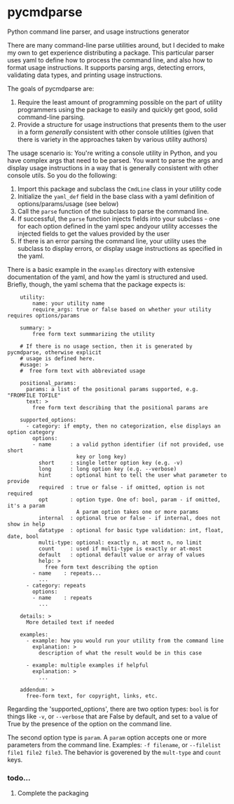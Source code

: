 # pycmdparse
Python command line parser, and usage instructions generator

There are many command-line parse utilities around, but I decided to make my own to get experience distributing a package. This particular parser uses yaml to define how to process the command line, and also how to format usage instructions. It supports parsing args, detecting errors, validating data types, and printing usage instructions.
 
The goals of pycmdparse are:

 1) Require the least amount of programming possible on the part of utility programmers using the package to easily and quickly get good, solid command-line parsing.
 2) Provide a structure for usage instructions that presents them to the user in a form *generally* consistent with other console utilities (given that there is variety in the approaches taken by various utility authors) 

The usage scenario is: You're writing a console utility in Python, and you have complex args that need to be parsed. You want to parse the args and display usage instructions in a way that is generally consistent with other console utils. So you do the following:

1) Import this package and subclass the `CmdLine` class in your utility code
2) Initialize the `yaml_def` field in the base class with a yaml definition of options/params/usage (see below)
3) Call the `parse` function of the subclass to parse the command line.
4) If successful, the `parse` function injects fields into your subclass - one for each option defined in the yaml spec andyour utility accesses the injected fields to get the values provided by the user
5) If there is an error parsing the command line, your utility uses the subclass to display errors, or display usage instructions as specified in the yaml.

There is a basic example in the `examples` directory with extensive documentation of the yaml, and how the yaml is structured and used. Briefly, though, the yaml schema that the package expects is:
```
    utility:
        name: your utility name
        require_args: true or false based on whether your utility requires options/params

    summary: >
        free form text summmarizing the utility
    
    # If there is no usage section, then it is generated by pycmdparse, otherwise explicit
    # usage is defined here.
    #usage: >
    #  free form text with abbreviated usage

    positional_params:
      params: a list of the positional params supported, e.g. "FROMFILE TOFILE"
      text: >
        free form text describing that the positional params are
        
    supported_options:
      - category: if empty, then no categorization, else displays an option category
        options:
        - name      : a valid python identifier (if not provided, use short
                      key or long key)
          short     : single letter option key (e.g. -v)
          long      : long option key (e.g. --verbose)
          hint      : optional hint to tell the user what parameter to provide
          required  : true or false - if omitted, option is not required
          opt       : option type. One of: bool, param - if omitted, it's a param
                      A param option takes one or more params
          internal  : optional true or false - if internal, does not show in help
          datatype  : optional for basic type validation: int, float, date, bool
          multi-type: optional: exactly n, at most n, no limit
          count     : used if multi-type is exactly or at-most
          default   : optional default value or array of values
          help: >
            free form text describing the option
        - name    : repeats...
          ...
      - category: repeats
        options:
        - name    : repeats
          ...

    details: >
      More detailed text if needed

    examples:
      - example: how you would run your utility from the command line
        explanation: >
          description of what the result would be in this case

      - example: multiple examples if helpful
        explanation: >
          ...

    addendum: >
      free-form text, for copyright, links, etc.
```
Regarding the 'supported_options', there are two option types: `bool` is for things like `-v`, or `--verbose` that are False by default, and set to a value of True by the presence of the option on the command line.

The second option type is `param`. A `param` option accepts one or more parameters from the command line. Examples: `-f filename`, or `--filelist file1 file2 file3`. The behavior is goverened by the `mult-type` and `count` keys.

### todo...
1. Complete the packaging
